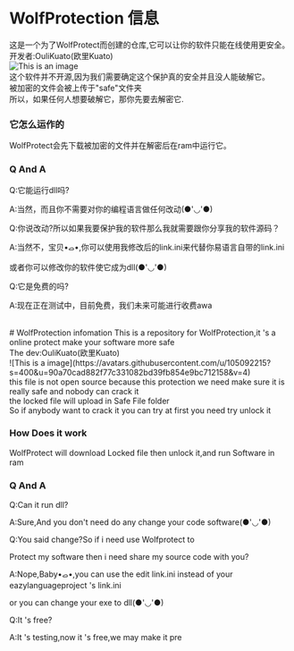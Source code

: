 # WolfProtection 信息
这是一个为了WolfProtect而创建的仓库,它可以让你的软件只能在线使用更安全。
<br>
开发者:OuliKuato(欧里Kuato)
<br>
![This is an image](https://avatars.githubusercontent.com/u/105092215?s=400&u=90a70cad882f77c331082bd39fb854e9bc712158&v=4)
<br>
这个软件并不开源,因为我们需要确定这个保护真的安全并且没人能破解它。
<br>
被加密的文件会被上传于"safe"文件夹
<br>
所以，如果任何人想要破解它，那你先要去解密它.
<br>
<h3>它怎么运作的</h3>
WolfProtect会先下载被加密的文件并在解密后在ram中运行它。
<br>
<h3>Q And A</h3>
<p>Q:它能运行dll吗?<p>
<P>A:当然，而且你不需要对你的编程语言做任何改动(●'◡'●)<p>
<p>Q:你说改动?所以如果我要保护我的软件那么我就需要跟你分享我的软件源码？<p>
  <p>A:当然不，宝贝•ࡇ•,你可以使用我修改后的link.ini来代替你易语言自带的link.ini<p>
  <p>或者你可以修改你的软件使它成为dll(●'◡'●)<p>
  <p>Q:它是免费的吗?<p>
  <p>A:现在正在测试中，目前免费，我们未来可能进行收费awa<p>
<br>
# WolfProtection infomation
This is a repository for WolfProtection,it 's a online protect make your software more safe
<br>
The dev:OuliKuato(欧里Kuato)
<br>
![This is a image](https://avatars.githubusercontent.com/u/105092215?s=400&u=90a70cad882f77c331082bd39fb854e9bc712158&v=4)
<br>
this file is not open source because this protection we need make sure it is really safe and nobody can crack it
<br>
the locked file will upload in Safe File folder
<br>
So if anybody want to crack it you can try at first you need try unlock it
<br>
<h3>How Does it work</h3>
WolfProtect will download Locked file then unlock it,and run Software in ram
<br>
<h3>Q And A</h3>
<p>Q:Can it run dll?<p>
<P>A:Sure,And you don't need do any change your code software(●'◡'●)<p>
<p>Q:You said change?So if i need use Wolfprotect to <p>
 <p> Protect my software then i need share my source code with you?<p>
  <p>A:Nope,Baby•ࡇ•,you can use the 
    edit link.ini instead of your eazylanguageproject 's link.ini<p>
  <p>or you can change your exe to dll(●'◡'●)<p>
  <p>Q:It 's free?<p>
  <p>A:It 's testing,now it 's free,we may make it pre<p>
